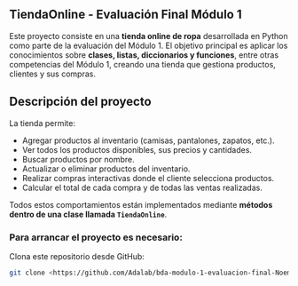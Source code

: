 ## TiendaOnline - Evaluación Final Módulo 1

Este proyecto consiste en una **tienda online de ropa** desarrollada en Python como parte de la evaluación del Módulo 1. 
El objetivo principal es aplicar los conocimientos sobre **clases, listas, diccionarios y funciones**, entre otras competencias del Módulo 1, creando una tienda que gestiona productos, clientes y sus compras.

## Descripción del proyecto

La tienda permite:

- Agregar productos al inventario (camisas, pantalones, zapatos, etc.).
- Ver todos los productos disponibles, sus precios y cantidades.
- Buscar productos por nombre.
- Actualizar o eliminar productos del inventario.
- Realizar compras interactivas donde el cliente selecciona productos.
- Calcular el total de cada compra y de todas las ventas realizadas.

Todos estos comportamientos están implementados mediante **métodos dentro de una clase llamada `TiendaOnline`**.

### Para arrancar el proyecto es necesario:

Clona este repositorio desde GitHub:

```bash
git clone <https://github.com/Adalab/bda-modulo-1-evaluacion-final-NoemiBarrios.git>
